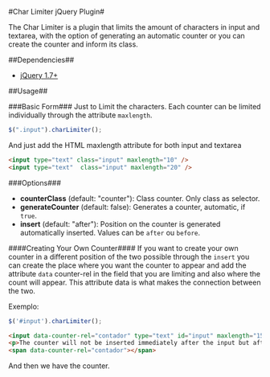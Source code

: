 #Char Limiter jQuery Plugin#

The Char Limiter is a plugin that limits the amount of characters in input and textarea, with the option of generating an automatic counter or you can create the counter and inform its class.

##Dependencies##

* [jQuery 1.7+](http://jquery.com/download/)

##Usage##

###Basic Form###
Just to Limit the characters. Each counter can be limited individually through the attribute `maxlength`.
```javascript
$(".input").charLimiter();
```
And just add the HTML maxlength attribute for both input and textarea
```html
<input type="text" class="input" maxlength="10" />
<input type="text"  class="input" maxlength="20" />
```
###Options###
* **counterClass** (default: "counter"): Class counter. Only class as selector.
* **generateCounter** (default: false): Generates a counter, automatic, if `true`.
* **insert** (default: "after"): Position on the counter is generated automatically inserted. Values ​​can be `after` ou `before`. 

####Creating Your Own Counter####
If you want to create your own counter in a different position of the two possible through the `insert` you can create the place where you want the counter to appear and add the attribute `data` counter-rel in the field that you are limiting and also where the count will appear. This attribute data is what makes the connection between the two.

Exemplo:
```javascript
$('#input').charLimiter();
```

```html
<input data-counter-rel="contador" type="text" id="input" maxlength="15" />
<p>The counter will not be inserted immediately after the input but after the P</p>
<span data-counter-rel="contador"></span>
```
And then we have the counter.